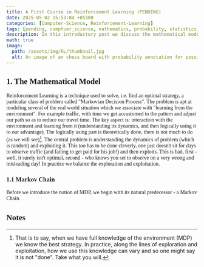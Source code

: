 ```yaml
---
title: A First Course in Reinforcement Learning (PENDING)
date: 2025-05-02 15:53:04 +05300
categories: [Computer-Science, Reinforcement-Learning]
tags: [pending, comptuer_science, mathematics, probability, statistics, rl, mdp, dp, theory_course]     # TAG names should always be lowercase
description: In this introductory post we discuss the mathematical model of an MDP and some elementary ways to solve it in both offline and online setting.
math: true
image:
  path: /assets/img/RL/thumbnail.jpg
  alt: An image of an chess board with probability annotation for possible moves, given by an RL agent.
---
```


<div class="custom" markdown="1" style="font-family: Verdana">

## 1. The Mathematical Model

Reinforcement Learning is a technique used to solve, i.e. find an optimal strategy, a particular class of problem called "Markovian Decision Process". The problem is apt at modeling several of the real world situation which we associate with "learning from the environment". For example traffic, with time we get accustomed to the pattern and adjust our path so as to reduce our travel time. The key aspect is: interaction with the environment and learning from it (understanding its dynamics, and then logically using it to our advantage). The logically using part is theoretically done, there is not much to do (as we will see)[^1]. The central problem is understanding the dynamics of problem (which is random) and exploiting it. This too has to be done cleverly, one just doesn't sit for days to observe traffic (and failing to get paid for his job!) and then exploits. This is bad, first - well, it surely isn't optimal, second - who knows you set to observe on a very wrong and misleading day! In practice we balance the exploration and exploitation.

### 1.1 Markov Chain

Before we introduce the notion of MDP, we begin with its natural predecessor - a Markov Chain. 

## Notes

[^1]: That is to say, when we have full knowledge of the environment (MDP) we know the best strategy. In practice, along the lines of exploration and exploitation, how we use this knowledge can vary and so one might say it is not "done". Take what you will.

</div>
